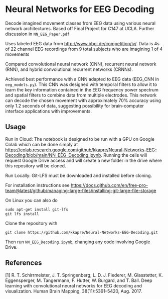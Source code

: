 # Neural Networks for EEG Decoding
Decode imagined movement classes from EEG data using various neural network architectures. Based off Final Project for C147 at UCLA. Further discussion in `NN_EEG_Paper.pdf`

Uses labeled EEG data from http://www.bbci.de/competition/iv/. Data is 4s of 22 channel EEG recordings from 9 total subjects who are imagining 1 of 4 movements

Compared convolutional neural network (CNN), recurrent neural network (RNN), and hybrid convolutional recurrent networks (CRNNs).

Achieved best performance with a CNN adapted to EEG data (EEG_CNN in `eeg_models.py`). This CNN was designed with temporal filters to allow it to learn the key information contained in the EEG frequency power spectrum and spatial filters to combine data from multiple electrodes.  This network can decode the chosen movement with approximately 70% accuracy using only 1.2 seconds of data, suggesting possibility for brain-computer interface applications with improvements. 

## Usage
Run in Cloud:
The notebook is designed to be run with a GPU on Google Colab which can be done simply at https://colab.research.google.com/github/kkapre/Neural-Networks-EEG-Decoding/blob/main/NN_EEG_Decoding.ipynb. Running the cells will request Google Drive access and will create a new folder in the drive where this repository will be cloned. 

Run Locally:
Git-LFS must be downloaded and installed before cloning. 

For installation instructions see https://docs.github.com/en/free-pro-team@latest/github/managing-large-files/installing-git-large-file-storage

On Linux you can also do

```
sudo apt-get install git-lfs
git lfs install
```

Clone the repository with 
```
git clone https://github.com/kkapre/Neural-Networks-EEG-Decoding.git
```

Then run `NN_EEG_Decoding.ipynb`, changing any code involving Google Drive. 

## References
[1] R. T. Schirrmeister, J. T. Springenberg, L. D. J. Fiederer,
M. Glasstetter, K. Eggensperger, M. Tangermann, F. Hutter,
W. Burgard, and T. Ball. Deep learning with convolutional
neural networks for EEG decoding and visualization. Human
Brain Mapping, 38(11):5391–5420, Aug. 2017.
